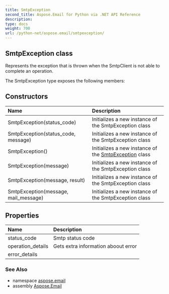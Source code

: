 ```yaml
---
title: SmtpException
second_title: Aspose.Email for Python via .NET API Reference
description: 
type: docs
weight: 700
url: /python-net/aspose.email/smtpexception/
---
```


## SmtpException class

Represents the exception that is thrown when the SmtpClient is not able to complete an operation.

The SmtpException type exposes the following members:
## Constructors
| Name | Description |
| :- | :- |
|SmtpException(status_code)|Initializes a new instance of the SmtpException class|
|SmtpException(status_code, message)|Initializes a new instance of the SmtpException class|
|SmtpException()|Initializes a new instance of the [SmtpException](/email/python-net/aspose.email/smtpexception/) class|
|SmtpException(message)|Initializes a new instance of the SmtpException class|
|SmtpException(message, result)|Initializes a new instance of the SmtpException class|
|SmtpException(message, mail_message)|Initializes a new instance of the SmtpException class|
## Properties
| Name | Description |
| :- | :- |
|status_code|Smtp status code|
|operation_details|Gets extra information aboout error|
|error_details|  |

### See Also

* namespace [aspose.email](/email/python-net/aspose.email/)
* assembly [Aspose.Email](/email/python-net/)

